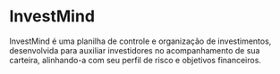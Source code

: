 # InvestMind
InvestMind é uma planilha de controle e organização de investimentos, desenvolvida para auxiliar investidores no acompanhamento de sua carteira, alinhando-a com seu perfil de risco e objetivos financeiros.
